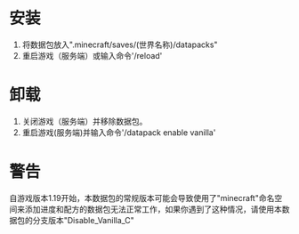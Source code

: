 # 安装
1. 将数据包放入".minecraft/saves/(世界名称)/datapacks"
2. 重启游戏（服务端）或输入命令'/reload'
# 卸载
1. 关闭游戏（服务端）并移除数据包。
2. 重启游戏(服务端)并输入命令'/datapack enable vanilla'
# 警告
自游戏版本1.19开始，本数据包的常规版本可能会导致使用了"minecraft"命名空间来添加进度和配方的数据包无法正常工作，如果你遇到了这种情况，请使用本数据包的分支版本"Disable_Vanilla_C"
